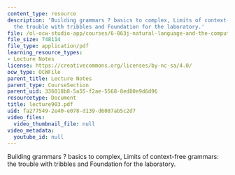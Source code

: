 ```yaml
---
content_type: resource
description: 'Building grammars ? basics to complex, Limits of context-free grammars:
  the trouble with tribbles and Foundation for the laboratory.'
file: /ol-ocw-studio-app/courses/6-863j-natural-language-and-the-computer-representation-of-knowledge-spring-2003/fa2775492e40e078d139d6087ab5c2d7_lecture903.pdf
file_size: 748114
file_type: application/pdf
learning_resource_types:
- Lecture Notes
license: https://creativecommons.org/licenses/by-nc-sa/4.0/
ocw_type: OCWFile
parent_title: Lecture Notes
parent_type: CourseSection
parent_uid: 336018b8-5a55-f2ae-5568-8ed80e9d6d96
resourcetype: Document
title: lecture903.pdf
uid: fa277549-2e40-e078-d139-d6087ab5c2d7
video_files:
  video_thumbnail_file: null
video_metadata:
  youtube_id: null
---
```

Building grammars ? basics to complex, Limits of context-free grammars: the trouble with tribbles and Foundation for the laboratory.
